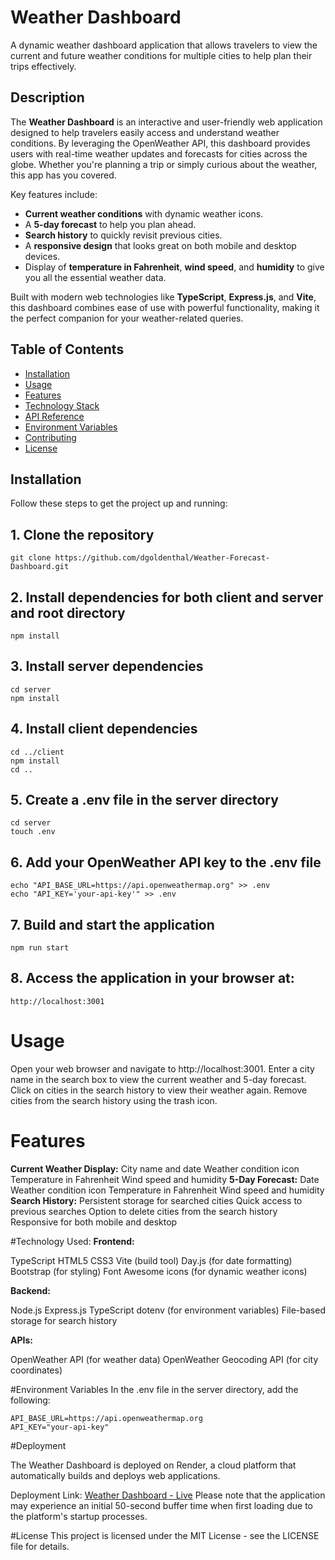 # Weather Dashboard

A dynamic weather dashboard application that allows travelers to view the current and future weather conditions for multiple cities to help plan their trips effectively.

## Description

The **Weather Dashboard** is an interactive and user-friendly web application designed to help travelers easily access and understand weather conditions. By leveraging the OpenWeather API, this dashboard provides users with real-time weather updates and forecasts for cities across the globe. Whether you're planning a trip or simply curious about the weather, this app has you covered.

Key features include:
- **Current weather conditions** with dynamic weather icons.
- A **5-day forecast** to help you plan ahead.
- **Search history** to quickly revisit previous cities.
- A **responsive design** that looks great on both mobile and desktop devices.
- Display of **temperature in Fahrenheit**, **wind speed**, and **humidity** to give you all the essential weather data.

Built with modern web technologies like **TypeScript**, **Express.js**, and **Vite**, this dashboard combines ease of use with powerful functionality, making it the perfect companion for your weather-related queries.

## Table of Contents
- [Installation](#installation)
- [Usage](#usage)
- [Features](#features)
- [Technology Stack](#technology-stack)
- [API Reference](#api-reference)
- [Environment Variables](#environment-variables)
- [Contributing](#contributing)
- [License](#license)

## Installation

Follow these steps to get the project up and running:


## 1. Clone the repository
```
git clone https://github.com/dgoldenthal/Weather-Forecast-Dashboard.git
```
## 2. Install dependencies for both client and server and root directory
```
npm install 
```
## 3. Install server dependencies
```
cd server
npm install
```
## 4. Install client dependencies
```
cd ../client
npm install
cd ..
```
## 5. Create a .env file in the server directory
```
cd server
touch .env
```
## 6. Add your OpenWeather API key to the .env file
```
echo "API_BASE_URL=https://api.openweathermap.org" >> .env
echo "API_KEY='your-api-key'" >> .env
```
## 7. Build and start the application
```
npm run start
```
## 8. Access the application in your browser at:
```
http://localhost:3001
```

# Usage

Open your web browser and navigate to http://localhost:3001.
Enter a city name in the search box to view the current weather and 5-day forecast.
Click on cities in the search history to view their weather again.
Remove cities from the search history using the trash icon.

# Features
**Current Weather Display:**
City name and date
Weather condition icon
Temperature in Fahrenheit
Wind speed and humidity
**5-Day Forecast:**
Date
Weather condition icon
Temperature in Fahrenheit
Wind speed and humidity
**Search History:**
Persistent storage for searched cities
Quick access to previous searches
Option to delete cities from the search history
Responsive for both mobile and desktop

#Technology Used: 
**Frontend:**

TypeScript
HTML5
CSS3
Vite (build tool)
Day.js (for date formatting)
Bootstrap (for styling)
Font Awesome icons (for dynamic weather icons)

**Backend:**

Node.js
Express.js
TypeScript
dotenv (for environment variables)
File-based storage for search history

**APIs:**

OpenWeather API (for weather data)
OpenWeather Geocoding API (for city coordinates)

#Environment Variables
In the .env file in the server directory, add the following:
```
API_BASE_URL=https://api.openweathermap.org
API_KEY="your-api-key"
```

#Deployment

The Weather Dashboard is deployed on Render, a cloud platform that automatically builds and deploys web applications.

Deployment Link: [Weather Dashboard - Live](https://weather-forecast-dashboard-mr3d.onrender.com)
Please note that the application may experience an initial 50-second buffer time when first loading due to the platform's startup processes.

#License
This project is licensed under the MIT License - see the LICENSE file for details.


